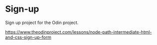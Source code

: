 # Sign-up

Sign up project for the Odin project.

https://www.theodinproject.com/lessons/node-path-intermediate-html-and-css-sign-up-form
